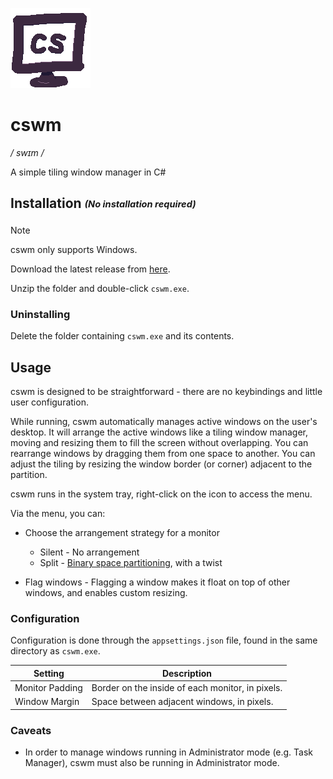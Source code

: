 ![cswm icon](./docs/cswm_icon.png)

# cswm

_/ swɪm /_

A simple tiling window manager in C#

## Installation <sub><sup>_(No installation required)_</sup></sub>

> [!NOTE]
> cswm only supports Windows.

Download the latest release from [here](https://github.com/ebalzuweit/cswm/releases/latest).

Unzip the folder and double-click `cswm.exe`.

### Uninstalling

Delete the folder containing `cswm.exe` and its contents.

## Usage

cswm is designed to be straightforward -
there are no keybindings and little user configuration.

While running, cswm automatically manages active windows on the user's desktop.
It will arrange the active windows like a tiling window manager,
moving and resizing them to fill the screen without overlapping.
You can rearrange windows by dragging them from one space to another.
You can adjust the tiling by resizing the window border (or corner) adjacent to the partition.

cswm runs in the system tray, right-click on the icon to access the menu.

Via the menu, you can:

- Choose the arrangement strategy for a monitor

  - Silent - No arrangement
  - Split - [Binary space partitioning](https://en.wikipedia.org/wiki/Binary_space_partitioning), with a twist

- Flag windows - Flagging a window makes it float on top of other windows, and enables custom resizing.

### Configuration

Configuration is done through the `appsettings.json` file, found in the same directory as `cswm.exe`.

| Setting         | Description                                      |
| --------------- | ------------------------------------------------ |
| Monitor Padding | Border on the inside of each monitor, in pixels. |
| Window Margin   | Space between adjacent windows, in pixels.       |

### Caveats

- In order to manage windows running in Administrator mode (e.g. Task Manager), cswm must also be running in Administrator mode.

